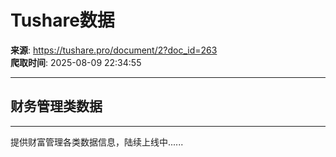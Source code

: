 # Tushare数据

**来源**: https://tushare.pro/document/2?doc_id=263  
**爬取时间**: 2025-08-09 22:34:55

---

## 财务管理类数据

---

提供财富管理各类数据信息，陆续上线中......
